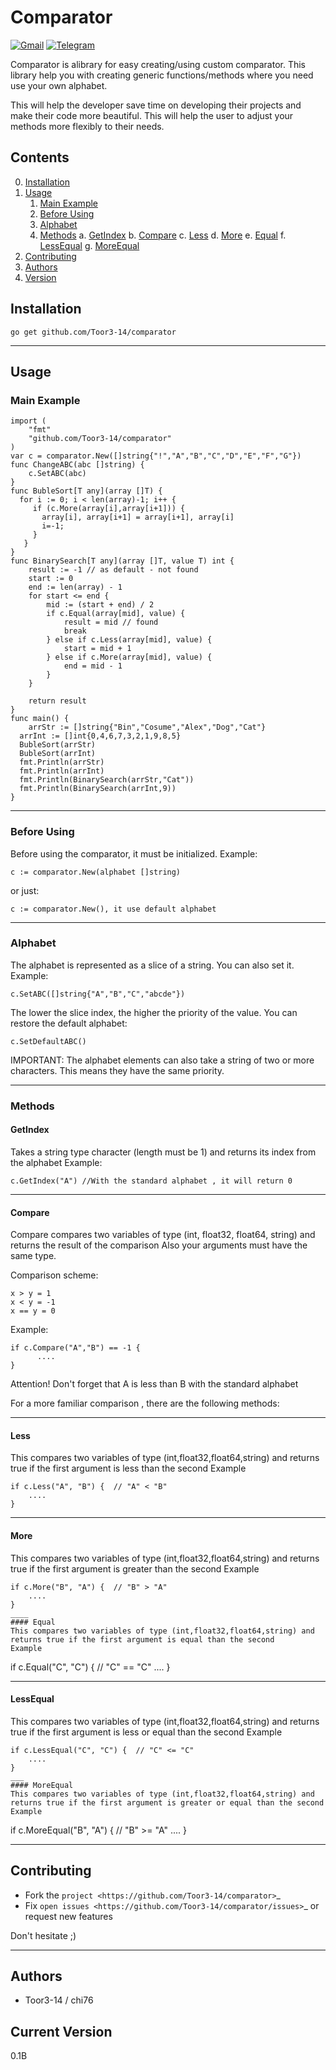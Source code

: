 # Comparator

[![Gmail](https://img.shields.io/badge/-dmitrykeof@gmail.com-F9DB60?style=flat-square&logo=Yandex&logoColor=FF3333)](mailto:dmitrykeof@gmail.com) [![Telegram](https://img.shields.io/badge/Telegram-blue?style=flat-square&logo=Telegram)](https://t.me/redltoor)

Comparator is alibrary for easy creating/using custom comparator.
This library help you with creating generic functions/methods where you need use your own alphabet.

This will help the developer save time on developing their projects and make their code more beautiful.
This will help the user to adjust your methods more flexibly to their needs.

## Contents

0. [Installation](#Installation)
1. [Usage](#Usage)
    1. [Main Example](#Main-Example)
    2. [Before Using](#Before-Using)
    3. [Alphabet](#Alphabet)
    4. [Methods](#Methods)
        a. [GetIndex](#GetIndex)
        b. [Compare](#Compare)
        c. [Less](#Less)
        d. [More](#More)
        e. [Equal](#Equal)
        f. [LessEqual](#LessEqual)
        g. [MoreEqual](#MoreEqual)
2. [Contributing](#Contributing)
3. [Authors](#Authors)
4. [Version](#Version)

## Installation

```
go get github.com/Toor3-14/comparator
```
____
## Usage

### Main Example
```
import (
	"fmt"
	"github.com/Toor3-14/comparator"
)
var c = comparator.New([]string{"!","A","B","C","D","E","F","G"})
func ChangeABC(abc []string) {
	c.SetABC(abc)
}
func BubleSort[T any](array []T) {
  for i := 0; i < len(array)-1; i++ {
     if (c.More(array[i],array[i+1])) {
       array[i], array[i+1] = array[i+1], array[i]
       i=-1;
     }
   }
}
func BinarySearch[T any](array []T, value T) int {
	result := -1 // as default - not found
	start := 0
	end := len(array) - 1
	for start <= end {
		mid := (start + end) / 2
		if c.Equal(array[mid], value) {
			result = mid // found
			break
		} else if c.Less(array[mid], value) {
			start = mid + 1
		} else if c.More(array[mid], value) {
			end = mid - 1
		}
	}
	
	return result
}
func main() {
	arrStr := []string{"Bin","Cosume","Alex","Dog","Cat"}
  arrInt := []int{0,4,6,7,3,2,1,9,8,5}
  BubleSort(arrStr)
  BubleSort(arrInt)
  fmt.Println(arrStr)
  fmt.Println(arrInt)
  fmt.Println(BinarySearch(arrStr,"Cat"))
  fmt.Println(BinarySearch(arrInt,9))
}
```
____
### Before Using
Before using the comparator, it must be initialized.
Example:
```
c := comparator.New(alphabet []string)
```
or just:
```
c := comparator.New(), it use default alphabet
```
____
### Alphabet
The alphabet is represented as a slice of a string. You can also set it.
Example:
```
c.SetABC([]string{"A","B","C","abcde"})
```
The lower the slice index, the higher the priority of the value.
You can restore the default alphabet:
```
c.SetDefaultABC()
```
IMPORTANT:
The alphabet elements can also take a string of two or more characters. 
This means they have the same priority.
____
### Methods

#### GetIndex
Takes a string type character (length must be 1) and returns its index from the alphabet
Example:
```
c.GetIndex("A") //With the standard alphabet , it will return 0
```
____
#### Compare
Compare compares two variables of type (int, float32, float64, string) and returns the result of the comparison
Also your arguments must have the same type.

Comparison scheme:
```
x > y = 1
x < y = -1
x == y = 0
```
Example:
```
if c.Compare("A","B") == -1 {
      ....
}
```
Attention! Don't forget that A is less than B with the standard alphabet

For a more familiar comparison , there are the following methods:
____
#### Less
This compares two variables of type (int,float32,float64,string) and returns true if the first argument is less than the second
Example
```
if c.Less("A", "B") {  // "A" < "B"
    ....
}
```
____
#### More
This compares two variables of type (int,float32,float64,string) and returns true if the first argument is greater than the second
Example
```
if c.More("B", "A") {  // "B" > "A"
    ....
}
____
#### Equal
This compares two variables of type (int,float32,float64,string) and returns true if the first argument is equal than the second
Example
```
if c.Equal("C", "C") {  // "C" == "C"
    ....
}
____
#### LessEqual
This compares two variables of type (int,float32,float64,string) and returns true if the first argument is less or equal than the second
Example
```
if c.LessEqual("C", "C") {  // "C" <= "C"
    ....
}
___
#### MoreEqual 
This compares two variables of type (int,float32,float64,string) and returns true if the first argument is greater or equal than the second
Example
```
if c.MoreEqual("B", "A") {  // "B" >= "A"
    ....
}
___
## Contributing

* Fork the `project <https://github.com/Toor3-14/comparator>`_
* Fix `open issues <https://github.com/Toor3-14/comparator/issues>`_ or request new features

Don't hesitate ;)
___

## Authors
 * Toor3-14 / chi76

## Current Version
 0.1B
